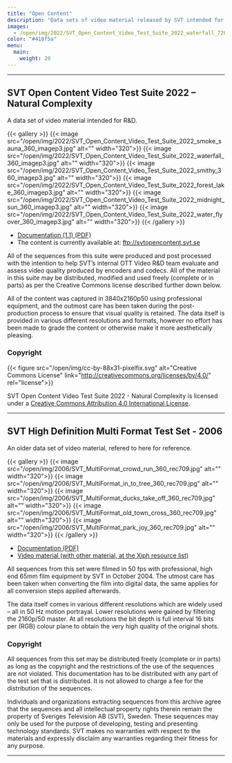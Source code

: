 ```yaml
---
title: "Open Content"
description: "Data sets of video material released by SVT intended for R&D"
images:
  - /open/img/2022/SVT_Open_Content_Video_Test_Suite_2022_waterfall_720_imagep3.jpg
color: "#410f5a"
menu:
  main:
    weight: 20
---
```


---

## SVT Open Content Video Test Suite 2022 – Natural Complexity

A data set of video material intended for R&D.

{{< gallery >}}
{{< image src="/open/img/2022/SVT_Open_Content_Video_Test_Suite_2022_smoke_sauna_360_imagep3.jpg" alt="" width="320">}}
{{< image src="/open/img/2022/SVT_Open_Content_Video_Test_Suite_2022_waterfall_360_imagep3.jpg" alt="" width="320">}}
{{< image src="/open/img/2022/SVT_Open_Content_Video_Test_Suite_2022_smithy_360_imagep3.jpg" alt="" width="320">}}
{{< image src="/open/img/2022/SVT_Open_Content_Video_Test_Suite_2022_forest_lake_360_imagep3.jpg" alt="" width="320">}}
{{< image src="/open/img/2022/SVT_Open_Content_Video_Test_Suite_2022_midnight_sun_360_imagep3.jpg" alt="" width="320">}}
{{< image src="/open/img/2022/SVT_Open_Content_Video_Test_Suite_2022_water_flyover_360_imagep3.jpg" alt="" width="320">}}
{{< /gallery >}}

- [Documentation (1.1) (PDF)](/docs/SVT_Open_Content_Video_Test_Suite_2022_Natural_Complexity_v1-1-reduced.pdf)
- The content is currently available at: ftp://svtopencontent.svt.se

All of the sequences from this suite were produced and post processed with the intention to help SVT’s internal OTT Video R&D team evaluate and assess video quality produced by encoders and codecs.
All of the material in this suite may be distributed, modified and used freely (complete or in parts) as per the Creative Commons license described further down below.

All of the content was captured in 3840x2160p50 using professional equipment, and the outmost care has been taken during the post-production process to ensure that visual quality is retained. The data itself is provided in various different resolutions and formats, however no effort has been made to grade the content or otherwise make it more aesthetically pleasing.

### Copyright

{{< figure src="/open/img/cc-by-88x31-pixelfix.svg" alt="Creative Commons License" link="http://creativecommons.org/licenses/by/4.0/" rel="license">}}

SVT Open Content Video Test Suite 2022 - Natural Complexity is licensed under a [Creative Commons Attribution 4.0 International License](http://creativecommons.org/licenses/by/4.0/).

---

## SVT High Definition Multi Format Test Set - 2006

An older data set of video material, refered to here for reference.

{{< gallery >}}
{{< image src="/open/img/2006/SVT_MultiFormat_crowd_run_360_rec709.jpg" alt="" width="320">}}
{{< image src="/open/img/2006/SVT_MultiFormat_in_to_tree_360_rec709.jpg" alt="" width="320">}}
{{< image src="/open/img/2006/SVT_MultiFormat_ducks_take_off_360_rec709.jpg" alt="" width="320">}}
{{< image src="/open/img/2006/SVT_MultiFormat_old_town_cross_360_rec709.jpg" alt="" width="320">}}
{{< image src="/open/img/2006/SVT_MultiFormat_park_joy_360_rec709.jpg" alt="" width="320">}}
{{< /gallery >}}

- [Documentation (PDF)](https://media.xiph.org/video/derf/vqeg.its.bldrdoc.gov/HDTV/SVT_MultiFormat/SVT_MultiFormat_v10.pdf)
- [Video material (with other material, at the Xiph resource list)](https://media.xiph.org/video/derf/)

All sequences from this set were filmed in 50 fps with professional, high end 65mm film
equipment by SVT in October 2004. The utmost care has been taken when converting the
film into digital data, the same applies for all conversion steps applied afterwards.

The data itself comes in various different resolutions which are widely used – all in 50 Hz
motion portrayal. Lower resolutions were gained by filtering the 2160p/50 master. At all
resolutions the bit depth is full interval 16 bits per (RGB) colour plane to obtain the very high
quality of the original shots.

### Copyright

All sequences from this set may be distributed freely (complete or in parts) as long as the
copyright and the restrictions of the use of the sequences are not violated.
This documentation has to be distributed with any part of the test set that is distributed.
It is not allowed to charge a fee for the distribution of the sequences.

Individuals and organizations extracting sequences from this archive agree that the sequences
and all intellectual property rights therein remain the property of Sveriges Television AB
(SVT), Sweden. These sequences may only be used for the purpose of developing, testing and
presenting technology standards. SVT makes no warranties with respect to the materials and
expressly disclaim any warranties regarding their fitness for any purpose.

---

